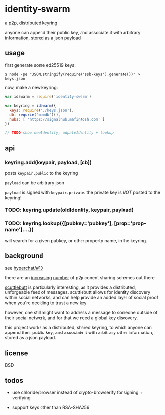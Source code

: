 # identity-swarm

a p2p, distributed keyring

anyone can append their public key, and associate it with arbitrary information, stored as a json payload

## usage

first generate some ed25519 keys:

    $ node -pe "JSON.stringify(require('ssb-keys').generate())" > keys.json

now, make a new keyring: 

```javascript
var idswarm = require('identity-swarm')

var keyring = idswarm({
  keys: require('./keys.json'),
  db: requrie('memdb')(),
  hubs: [ 'https://signalhub.mafintosh.com' ]
})

// TODO show newIdentity, udpateIdentity + lookup
```

## api

### keyring.add(keypair, payload, [cb])

posts `keypair.public` to the keyring

`payload` can be arbitrary json

`payload` is signed with `keypair.private`. the private key is *NOT* posted to the keyring!

### TODO: keyring.update(oldIdentity, keypair, payload)

### TODO: keyring.lookup({[pubkey='pubkey'], [prop='prop-name']....})

will search for a given pubkey, or other property name, in the keyring.

## background

see [hyperchat/#10](https://github.com/elsehow/hyperchat2/issues/10)

there are an [increasing](https://github.com/moose-team/friends/)
[number](https://github.com/haadcode/orbit) 
of p2p conent sharing schemes out there

[scuttlebutt](https://scuttlebot.io) is particularly interesting, as it provides a distributed, unforgeable feed of messages. scuttlebutt allows for identity discovery within social networks, and can help provide an added layer of social proof when you're deciding to trust a new key 

however, one still might want to address a message to someone outside of their social network, and for that we need a global key discovery.

this project works as a distributed, shared keyring, to which anyone can append their public key, and associate it with arbitrary other information, stored as a json payload.


## license

BSD


## todos

- use chloride/browser instead of crypto-browserify for signing + verifying

- support keys other than RSA-SHA256
